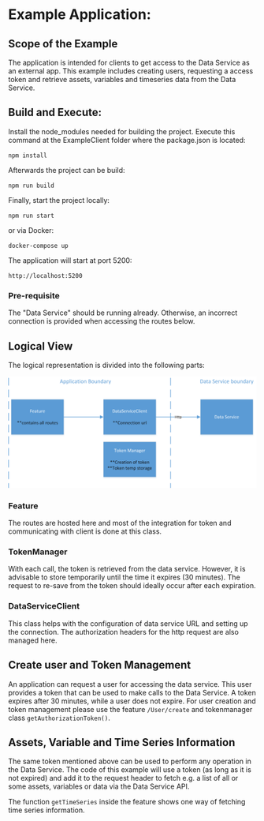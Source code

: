 # Example Application:
## Scope of the Example
The application is intended for clients to get access to the Data Service as an external app. 
This example includes creating users, requesting a access token and retrieve assets, variables and timeseries data from the Data Service.

## Build and Execute:
Install the node_modules needed for building the project. Execute this command at the ExampleClient folder where the package.json is located:
```
npm install
```
Afterwards the project can be build:
```
npm run build
```
Finally, start the project locally:
```
npm run start
```
or via Docker:
```
docker-compose up
```

The application will start at port 5200:
```
http://localhost:5200
```

### Pre-requisite

The "Data Service" should be running already. Otherwise, an incorrect connection is provided when accessing the routes below.

## Logical View
The logical representation is divided into the following parts:

![logical view](diagrams/logicalview.png)

### Feature
The routes are hosted here and most of the integration for token and communicating with client is done at this class.
### TokenManager
With each call, the token is retrieved from the data service. However, it is advisable to store temporarily until the time it expires (30 minutes). The request to re-save from the token should ideally occur after each expiration.
### DataServiceClient
This class helps with the configuration of data service URL and setting up the connection. The authorization headers for the http request are also managed here.

## Create user and Token Management
An application can request a user for accessing the data service. This user provides a token that can be used to make calls to the Data Service. A token expires after 30 minutes, while a user does not expire. For user creation and token management please use the feature ```/User/create``` and tokenmanager class ```getAuthorizationToken()```.

## Assets, Variable and Time Series Information

​The same token mentioned above can be used to perform any operation in the Data Service. The code of this example will use a token (as long as it is not expired) and add it to the request header to fetch e.g. a list of all or some assets, variables or data via the Data Service API. 

The function ```getTimeSeries``` inside the feature shows one way of fetching time series information.